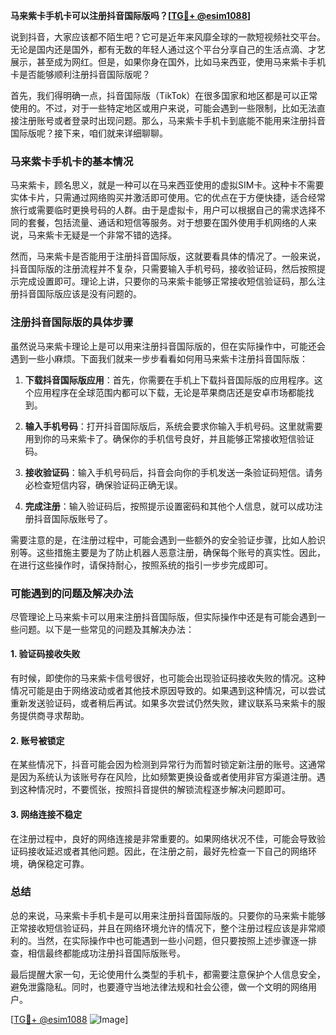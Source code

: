 **马来紫卡手机卡可以注册抖音国际版吗？[[TG💪+ @esim1088](https://t.me/s/esim1088)]**

说到抖音，大家应该都不陌生吧？它可是近年来风靡全球的一款短视频社交平台。无论是国内还是国外，都有无数的年轻人通过这个平台分享自己的生活点滴、才艺展示，甚至成为网红。但是，如果你身在国外，比如马来西亚，使用马来紫卡手机卡是否能够顺利注册抖音国际版呢？

首先，我们得明确一点，抖音国际版（TikTok）在很多国家和地区都是可以正常使用的。不过，对于一些特定地区或用户来说，可能会遇到一些限制，比如无法直接注册账号或者登录时出现问题。那么，马来紫卡手机卡到底能不能用来注册抖音国际版呢？接下来，咱们就来详细聊聊。

### 马来紫卡手机卡的基本情况

马来紫卡，顾名思义，就是一种可以在马来西亚使用的虚拟SIM卡。这种卡不需要实体卡片，只需通过网络购买并激活即可使用。它的优点在于方便快捷，适合经常旅行或需要临时更换号码的人群。由于是虚拟卡，用户可以根据自己的需求选择不同的套餐，包括流量、通话和短信等服务。对于想要在国外使用手机网络的人来说，马来紫卡无疑是一个非常不错的选择。

然而，马来紫卡是否能用于注册抖音国际版，这就要看具体的情况了。一般来说，抖音国际版的注册流程并不复杂，只需要输入手机号码，接收验证码，然后按照提示完成设置即可。理论上讲，只要你的马来紫卡能够正常接收短信验证码，那么注册抖音国际版应该是没有问题的。

### 注册抖音国际版的具体步骤

虽然说马来紫卡理论上是可以用来注册抖音国际版的，但在实际操作中，可能还会遇到一些小麻烦。下面我们就来一步步看看如何用马来紫卡注册抖音国际版：

1. **下载抖音国际版应用**：首先，你需要在手机上下载抖音国际版的应用程序。这个应用程序在全球范围内都可以下载，无论是苹果商店还是安卓市场都能找到。

2. **输入手机号码**：打开抖音国际版后，系统会要求你输入手机号码。这里就需要用到你的马来紫卡了。确保你的手机信号良好，并且能够正常接收短信验证码。

3. **接收验证码**：输入手机号码后，抖音会向你的手机发送一条验证码短信。请务必检查短信内容，确保验证码正确无误。

4. **完成注册**：输入验证码后，按照提示设置密码和其他个人信息，就可以成功注册抖音国际版账号了。

需要注意的是，在注册过程中，可能会遇到一些额外的安全验证步骤，比如人脸识别等。这些措施主要是为了防止机器人恶意注册，确保每个账号的真实性。因此，在进行这些操作时，请保持耐心，按照系统的指引一步步完成即可。

### 可能遇到的问题及解决办法

尽管理论上马来紫卡可以用来注册抖音国际版，但实际操作中还是有可能会遇到一些问题。以下是一些常见的问题及其解决办法：

#### 1. 验证码接收失败

有时候，即使你的马来紫卡信号很好，也可能会出现验证码接收失败的情况。这种情况可能是由于网络波动或者其他技术原因导致的。如果遇到这种情况，可以尝试重新发送验证码，或者稍后再试。如果多次尝试仍然失败，建议联系马来紫卡的服务提供商寻求帮助。

#### 2. 账号被锁定

在某些情况下，抖音可能会因为检测到异常行为而暂时锁定新注册的账号。这通常是因为系统认为该账号存在风险，比如频繁更换设备或者使用非官方渠道注册。遇到这种情况时，不要慌张，按照抖音提供的解锁流程逐步解决问题即可。

#### 3. 网络连接不稳定

在注册过程中，良好的网络连接是非常重要的。如果网络状况不佳，可能会导致验证码接收延迟或者其他问题。因此，在注册之前，最好先检查一下自己的网络环境，确保稳定可靠。

### 总结

总的来说，马来紫卡手机卡是可以用来注册抖音国际版的。只要你的马来紫卡能够正常接收短信验证码，并且在网络环境允许的情况下，整个注册过程应该是非常顺利的。当然，在实际操作中也可能遇到一些小问题，但只要按照上述步骤逐一排查，相信最终都能成功注册抖音国际版账号。

最后提醒大家一句，无论使用什么类型的手机卡，都需要注意保护个人信息安全，避免泄露隐私。同时，也要遵守当地法律法规和社会公德，做一个文明的网络用户。

[[TG💪+ @esim1088](https://t.me/s/esim1088) ![Image](https://i.postimg.cc/4NQfJmqS/Snipaste-2025-05-13-00-14-12.png)]